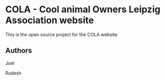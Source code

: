 # COLA - Cool animal Owners Leipzig Association website

This is the open source project for the COLA website

## Authors
Joel

Rudesh

